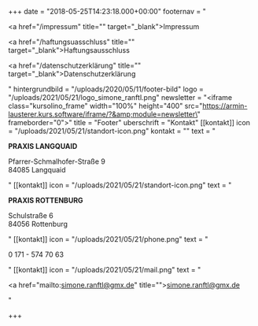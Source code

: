 +++
date = "2018-05-25T14:23:18.000+00:00"
footernav = "<p><a href=\"/impressum\" title=\"\" target=\"_blank\">Impressum</a></p><p><a href=\"/haftungsuasschluss\" title=\"\" target=\"_blank\">Haftungsausschluss</a></p><p><a href=\"/datenschutzerklärung\" title=\"\" target=\"_blank\">Datenschutzerklärung</a></p>"
hintergrundbild = "/uploads/2020/05/11/footer-bild"
logo = "/uploads/2021/05/21/logo_simone_ranftl.png"
newsletter = "<iframe class=\"kursolino_frame\" width=\"100%\" height=\"400\" src=\"https://armin-lausterer.kurs.software/iframe/?&amp;module=newsletter\" frameborder=\"0\"></iframe>"
title = "Footer"
uberschrift = "Kontakt"
[[kontakt]]
icon = "/uploads/2021/05/21/standort-icon.png"
kontakt = ""
text = "<p><strong>PRAXIS LANGQUAID</strong></p><p>Pfarrer-Schmalhofer-Straße 9<br>84085 Langquaid</p>"
[[kontakt]]
icon = "/uploads/2021/05/21/standort-icon.png"
text = "<p><strong>PRAXIS ROTTENBURG</strong></p><p>Schulstraße 6 <br>84056 Rottenburg</p>"
[[kontakt]]
icon = "/uploads/2021/05/21/phone.png"
text = "<p>0 171 - 574 70 63</p>"
[[kontakt]]
icon = "/uploads/2021/05/21/mail.png"
text = "<p><a href=\"mailto:simone.ranftl@gmx.de\" title=\"\">simone.ranftl@gmx.de</a></p>"

+++

